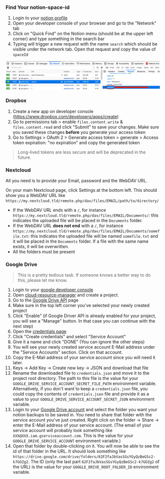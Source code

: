 ### Find Your notion-space-id

1. Login to your [notion profile](https://www.notion.so/login)
2. Open your developer console of your browser and go to the "Network" tab
3. Click on "Quick Find" on the Notion menu (should be at the upper left corner) and type something in the search bar
4. Typing will trigger a new request with the name `search` which should be visible under the network tab. Open that
   request and copy the value of `spaceId`

![testImage](../images/notion-search-request.png)

### Dropbox

1. Create a new app on developer console (https://www.dropbox.com/developers/apps/create)
2. Go to permissions tab > enable `files.content.write` & `files.content.read` and click "Submit" to save your changes.
   Make sure you saved these changes **before** you generate your access token
3. Go to Settings > OAuth 2 > Generate access token > generate > Access token expiration: "no expiration" and copy the
   generated token

> Long-lived tokens are less secure and will be deprecated in the future.

### Nextcloud

All you need is to provide your Email, password and the WebDAV URL.

On your main Nextcloud page, click Settings at the bottom left. This should show you a WebDAV URL
like `https://my.nextcloud.tld/remote.php/dav/files/EMAIL/path/to/directory/`

* If the WebDAV URL ends with a `/`, for instance `https://my.nextcloud.tld/remote.php/dav/files/EMAIL/Documents/`: this
  indicates the uploaded file will be placed in the `Documents` folder.
* If the WebDAV URL **does not end** with a `/`, for
  instance `https://my.nextcloud.tld/remote.php/dav/files/EMAIL/Documents/somefile.txt`: this indicates the uploaded
  file will be named `somefile.txt` and it will be placed in the `Documents` folder. If a file with the same name 
  exists, it will be overwritten.
* All the folders must be present

### Google Drive

> This is a pretty tedious task. If someone knows a better way to do this, please let me know.

1. Login to your [google developer console](https://console.developers.google.com/)
2. Open [cloud-resource-manager](https://console.cloud.google.com/cloud-resource-manager) and create a project.
3. Go to the [Google Drive API](https://console.cloud.google.com/apis/library/drive.googleapis.com) page
4. Make sure in the top left corner you've selected your newly created project
5. Click "Enable" (if Google Driver API is already enabled for your project, you will see a "Manage" button. In that
   case you can continue with the next step)
6. Open the [credentials page](https://console.cloud.google.com/apis/credentials)
7. Click "Create credentials" and select "Service Account"
8. Give it a name and click "DONE" (You can ignore the other steps)
9. You will see your newly created service account E-Mail address under the "Service Accounts" section. Click on that
   account.
10. Copy the E-Mail address of your service account since you will need it later.
11. Keys -> Add Key -> Create new key -> JSON and download that file
12. Rename the downloaded file to `credentials.json` and move it to the project root directory. The path to this 
    file is the value for your `GOOGLE_DRIVE_SERVICE_ACCOUNT_SECRET_FILE_PATH` environment variable.
    Alternatively, if you don't want to keep a `credentials.json` file, you could copy the contents of 
    `credentials.json` file and provide it as a value to your `GOOGLE_DRIVE_SERVICE_ACCOUNT_SECRET_JSON` environment variable.
13. Login to your [Google Drive account](https://drive.google.com/drive/) and select the folder you want your notion
    backups to be saved in. You need to share that folder with the service account you've just created. Right click on
    the folder -> Share -> enter the E-Mail address of your service account. (The email of your service account will 
    probably look something like `XXX@XXX.iam.gserviceaccount.com`. This is the value for your 
    `GOOGLE_DRIVE_SERVICE_ACCOUNT` environment variable.)
14. Open that folder by double-clicking on it. You will now be able to see the id of that folder in the URL. It 
    should look something like `https://drive.google.com/drive/folders/62F2faJbVasSGsYGyQzBeGSc2-k7GOZg2`. The ID 
    (only the last part `62F2faJbVasSGsYGyQzBeGSc2-k7GOZg2` of the URL) is the value for 
    your `GOOGLE_DRIVE_ROOT_FOLDER_ID` environment variable.
